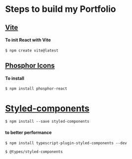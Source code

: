 # Steps to build my Portfolio

## [Vite](https://vitejs.dev/guide/)

#### To init React with Vite
```
$ npm create vite@latest
```

## [Phosphor Icons](https://phosphoricons.com/)

#### To install
```
$ npm install phosphor-react
```

# [Styled-components](https://styled-components.com/docs/basics#installation)
```
$ npm install --save styled-components
```
#### to better performance
```
$ npm install typescript-plugin-styled-components --dev
```
```
$ @types/styled-components
```





